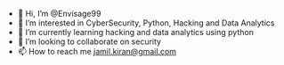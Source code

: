 - 👋 Hi, I’m @Envisage99
- 👀 I’m interested in CyberSecurity, Python, Hacking and Data Analytics
- 🌱 I’m currently learning hacking and data analytics using python
- 💞️ I’m looking to collaborate on security
- 📫 How to reach me jamil.kiran@gmail.com

<!---
Envisage99/Envisage99 is a ✨ special ✨ repository because its `README.md` (this file) appears on your GitHub profile.
You can click the Preview link to take a look at your changes.
--->

